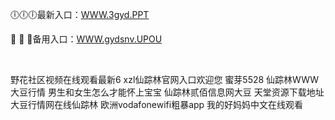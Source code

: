 <p>
	🕕🕕🕕最新入口：<a href="http://www.baidu.com/link?url=6MA2SWnO3Raqke39an_0PUxosM6ZrUGzi1BN9tNnlPW&wd">WWW.3gyd.PPT</a> 
	<p>
		👲
👲
👲备用入口：<a href="http://www.baidu.com/link?url=6MA2SWnO3Raqke39an_0PUxosM6ZrUGzi1BN9tNnlPW&wd">WWW.gydsnv.UPOU</a> 
	</p>
	<p>
		<br />
	</p>
	<p>
		野花社区视频在线观看最新6
xzl仙踪林官网入口欢迎您
蜜芽5528
仙踪林WWW大豆行情
男生和女生怎么才能怀上宝宝
仙踪林贰佰信息网大豆
天堂资源下载地址
大豆行情网在线仙踪林
欧洲vodafonewifi粗暴app
我的好妈妈中文在线观看
	</p>
